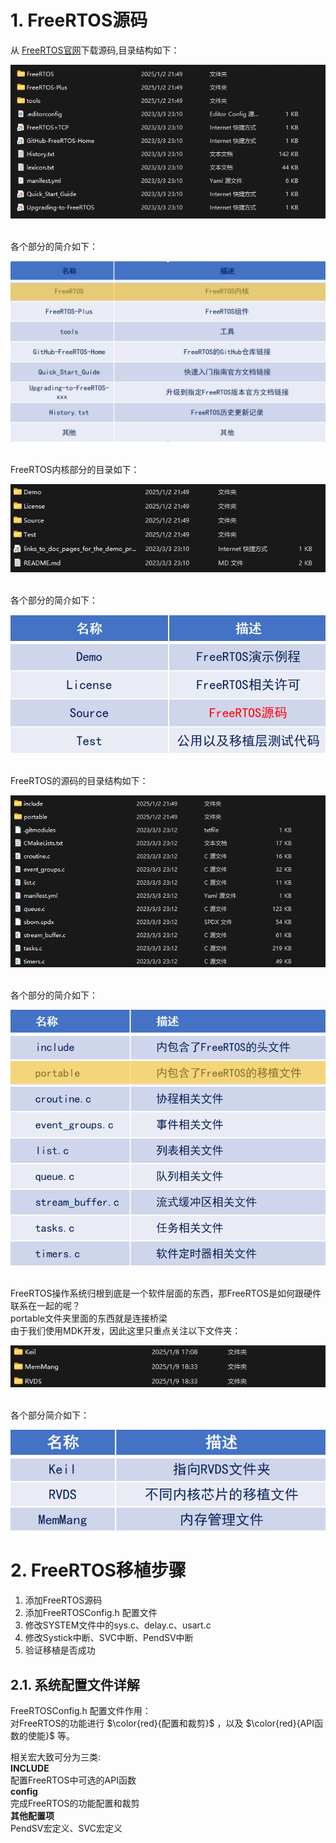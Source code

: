 # 1. FreeRTOS源码
从 [FreeRTOS官网](https://www.freertos.org/)下载源码,目录结构如下：
<div><img src = "./images/FreeRTOS源码.png"></div>  

<br/>

各个部分的简介如下：
<div><img src = "./images/源码简介.png"></div>  

<br/>

FreeRTOS内核部分的目录如下：
<div><img src = "./images/FreeRTOS内核目录.png"></div>  

<br/>

各个部分的简介如下：
<div><img src = "./images/FreeRTOS内核目录简介.png"></div>  

<br/>

FreeRTOS的源码的目录结构如下：
<div><img src = "./images/FreeRTOS源码目录.png"></div>  

<br/>

各个部分的简介如下：
<div><img src = "./images/FreeRTOS源码目录简介.png"></div>  

<br>

FreeRTOS操作系统归根到底是一个软件层面的东西，那FreeRTOS是如何跟硬件联系在一起的呢？  
portable文件夹里面的东西就是连接桥梁  
由于我们使用MDK开发，因此这里只重点关注以下文件夹：  

<div><img src = "./images/FreeRTOS移植相关文件夹.png"></div>  

<br/>

各个部分简介如下：
<div><img src = "./images/FreeRTOS移植相关文件夹简介.png"></div>  

# 2. FreeRTOS移植步骤

1. 添加FreeRTOS源码
2. 添加FreeRTOSConfig.h 配置文件
3. 修改SYSTEM文件中的sys.c、delay.c、usart.c
4. 修改Systick中断、SVC中断、PendSV中断
5. 验证移植是否成功

## 2.1. 系统配置文件详解
FreeRTOSConfig.h 配置文件作用：  
对FreeRTOS的功能进行 $\color{red}{配置和裁剪}$ ，以及 $\color{red}{API函数的使能}$ 等。

相关宏大致可分为三类:  
**INCLUDE**  
配置FreeRTOS中可选的API函数  
**config**  
完成FreeRTOS的功能配置和裁剪  
**其他配置项**  
PendSV宏定义、SVC宏定义

